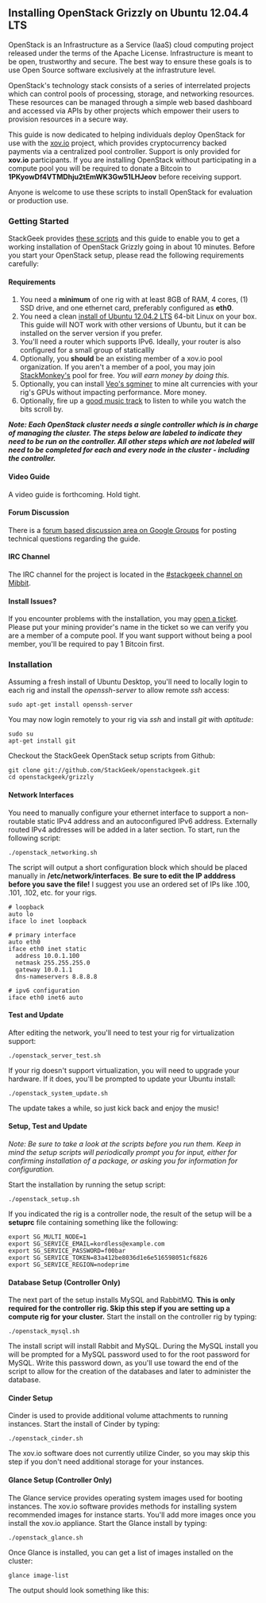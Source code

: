 ## Installing OpenStack Grizzly on Ubuntu 12.04.4 LTS
OpenStack is an Infrastructure as a Service (IaaS) cloud computing project released under the terms of the Apache License.  Infrastructure is meant to be open, trustworthy and secure. The best way to ensure these goals is to use Open Source software exclusively at the infrastruture level.

OpenStack's technology stack consists of a series of interrelated projects which can control pools of processing, storage, and networking resources.  These resources can be managed through a simple web based dashboard and accessed via APIs by other projects which empower their users to provision resources in a secure way.

This guide is now dedicated to helping individuals deploy OpenStack for use with the [xov.io](https://github.com/stackmonkey/xovio-pool) project, which provides cryptocurrency backed payments via a centralized pool controller.  Support is only provided for **xov.io** participants.  If you are installing OpenStack without participating in a compute pool you will be required to donate a Bitcoin to **1PKyowDf4VTMDhju2tEmWK3Gw51LHJeov** before receiving support.

Anyone is welcome to use these scripts to install OpenStack for evaluation or production use.

### Getting Started
StackGeek provides [these scripts](https://github.com/StackGeek/openstackgeek) and this guide to enable you to get a working installation of OpenStack Grizzly going in about 10 minutes. Before you start your OpenStack setup, please read the following requirements carefully:

#### Requirements
1. You need a **minimum** of one rig with at least 8GB of RAM, 4 cores, (1) SSD drive, and one ethernet card, preferably configured as **eth0**.
2. You need a clean [install of Ubuntu 12.04.2 LTS](http://www.ubuntu.com/download/desktop) 64-bit Linux on your box.  This guide will NOT work with other versions of Ubuntu, but it can be installed on the server version if you prefer.
3. You'll need a router which supports IPv6. Ideally, your router is also configured for a small group of staticallly 
3. Optionally, you **should** be an existing member of a xov.io pool organization.  If you aren't a member of a pool, you may join [StackMonkey's](http://stackmonkey.com/) pool for free.  *You will earn money by doing this.*
4. Optionally, you can install [Veo's sgminer](https://github.com/veox/sgminer) to mine alt currencies with your rig's GPUs without impacting performance. More money.
5. Optionally, fire up a [good music track](https://soundcloud.com/skeewiff/sets/skeewiff-greatest-wiffs) to listen to while you watch the bits scroll by.

***Note: Each OpenStack cluster needs a single controller which is in charge of managing the cluster.  The steps below are labeled to indicate they need to be run on the controller.  All other steps which are not labeled will need to be completed for each and every node in the cluster - including the controller.*** 

#### Video Guide
A video guide is forthcoming.  Hold tight.

#### Forum Discussion
There is a [forum based discussion area on Google Groups](https://groups.google.com/forum/#!category-topic/stackgeek/openstack/zVVS4DgiJnI) for posting technical questions regarding the guide.

#### IRC Channel
The IRC channel for the project is located in the [#stackgeek channel on Mibbit](http://client00.chat.mibbit.com/#stackmonkey&server=irc.mibbit.net).

#### Install Issues?
If you encounter problems with the installation, you may [open a ticket](https://github.com/StackGeek/openstackgeek/issues).  Please put your mining provider's name in the ticket so we can verify you are a member of a compute pool.  If you want support without being a pool member, you'll be required to pay 1 Bitcoin first.

### Installation
Assuming a fresh install of Ubuntu Desktop, you'll need to locally login to each rig and install the *openssh-server* to allow remote *ssh* access:

    sudo apt-get install openssh-server
    
You may now login remotely to your rig via *ssh* and install *git* with *aptitude*:

	sudo su
    apt-get install git

Checkout the StackGeek OpenStack setup scripts from Github:

    git clone git://github.com/StackGeek/openstackgeek.git
    cd openstackgeek/grizzly

#### Network Interfaces
You need to manually configure your ethernet interface to support a non-routable static IPv4 address and an autoconfigured IPv6 address.  Externally routed IPv4 addresses will be added in a later section. To start, run the following script:

    ./openstack_networking.sh
    
The script will output a short configuration block which should be placed manually in **/etc/network/interfaces**.  **Be sure to edit the IP adddress before you save the file!**  I suggest you use an ordered set of IPs like .100, .101, .102, etc. for your rigs.

    # loopback
    auto lo
    iface lo inet loopback

    # primary interface
    auto eth0
    iface eth0 inet static
      address 10.0.1.100
      netmask 255.255.255.0
      gateway 10.0.1.1
      dns-nameservers 8.8.8.8

    # ipv6 configuration
    iface eth0 inet6 auto

#### Test and Update
After editing the network, you'll need to test your rig for virtualization support:

    ./openstack_server_test.sh
    
If your rig doesn't support virtualization, you will need to upgrade your hardware.  If it does, you'll be prompted to update your Ubuntu install:

    ./openstack_system_update.sh
    
The update takes a while, so just kick back and enjoy the music!

#### Setup, Test and Update
*Note: Be sure to take a look at the scripts before you run them.  Keep in mind the setup scripts will periodically prompt you for input, either for confirming installation of a package, or asking you for information for configuration.*

Start the installation by running the setup script:

    ./openstack_setup.sh
    
If you indicated the rig is a controller node, the result of the setup will be a **setuprc** file containing something like the following:

    export SG_MULTI_NODE=1
    export SG_SERVICE_EMAIL=kordless@example.com
    export SG_SERVICE_PASSWORD=f00bar
    export SG_SERVICE_TOKEN=83a412be8036d1e6e516598051cf6826
    export SG_SERVICE_REGION=nodeprime


#### Database Setup (Controller Only)
The next part of the setup installs MySQL and RabbitMQ.  **This is only required for the controller rig. Skip this step if you are setting up a compute rig for your cluster.** Start the install on the controller rig by typing:

    ./openstack_mysql.sh
    
The install script will install Rabbit and MySQL.  During the MySQL install you will be prompted for a MySQL password used to for the root password for MySQL.  Write this password down, as you'll use toward the end of the script to allow for the creation of the databases and later to administer the database.

#### Cinder Setup
Cinder is used to provide additional volume attachments to running instances.  Start the install of Cinder by typing:

    ./openstack_cinder.sh
    
The xov.io software does not currently utilize Cinder, so you may skip this step if you don't need additional storage for your instances.

#### Glance Setup (Controller Only)
The Glance service provides operating system images used for booting instances.  The xov.io software provides methods for installing system recommended images for instance starts.  You'll add more images once you install the xov.io appliance.  Start the Glance install by typing:

    ./openstack_glance.sh
    
Once Glance is installed, you can get a list of images installed on the cluster:

    glance image-list
    
The output should look something like this:

    